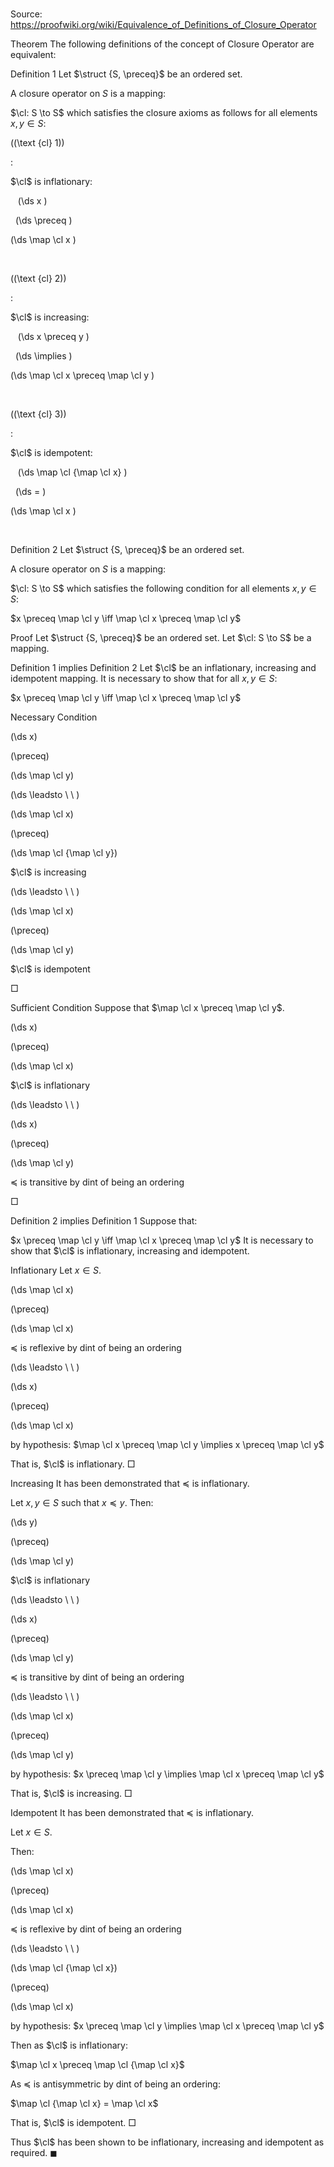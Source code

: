 # 

Source: https://proofwiki.org/wiki/Equivalence_of_Definitions_of_Closure_Operator



Theorem
The following definitions of the concept of Closure Operator are equivalent:

Definition 1
Let $\struct {S, \preceq}$ be an ordered set.

A closure operator on $S$ is a mapping:

$\cl: S \to S$
which satisfies the closure axioms as follows for all elements $x, y \in S$:




\((\text {cl} 1)\)  

$:$  



$\cl$ is inflationary:   





   \(\ds x \)

  \(\ds \preceq \)  

\(\ds  \map \cl x \)   

  


\((\text {cl} 2)\)  

$:$  



$\cl$ is increasing:   





   \(\ds x \preceq y \)

  \(\ds \implies \)  

\(\ds  \map \cl x \preceq \map \cl y \)   

  


\((\text {cl} 3)\)  

$:$  



$\cl$ is idempotent:   





   \(\ds \map \cl {\map \cl x} \)

  \(\ds = \)  

\(\ds  \map \cl x \)   

  

Definition 2
Let $\struct {S, \preceq}$ be an ordered set.

A closure operator on $S$ is a mapping:

$\cl: S \to S$
which satisfies the following condition for all elements $x, y \in S$:

$x \preceq \map \cl y \iff \map \cl x \preceq \map \cl y$


Proof
Let $\struct {S, \preceq}$ be an ordered set.
Let $\cl: S \to S$ be a mapping.


Definition 1 implies Definition 2
Let $\cl$ be an inflationary, increasing and idempotent mapping.
It is necessary to show that for all $x, y \in S$:

$x \preceq \map \cl y \iff \map \cl x \preceq \map \cl y$


Necessary Condition













\(\ds x\)

\(\preceq\)







\(\ds \map \cl y\)














\(\ds \leadsto \ \ \)





\(\ds \map \cl x\)

\(\preceq\)







\(\ds \map \cl {\map \cl y}\)





$\cl$ is increasing








\(\ds \leadsto \ \ \)





\(\ds \map \cl x\)

\(\preceq\)







\(\ds \map \cl y\)





$\cl$ is idempotent



$\Box$


Sufficient Condition
Suppose that $\map \cl x \preceq \map \cl y$.














\(\ds x\)

\(\preceq\)







\(\ds \map \cl x\)





$\cl$ is inflationary








\(\ds \leadsto \ \ \)





\(\ds x\)

\(\preceq\)







\(\ds \map \cl y\)





$\preceq$ is transitive by dint of being an ordering



$\Box$


Definition 2 implies Definition 1
Suppose that:

$x \preceq \map \cl y \iff \map \cl x \preceq \map \cl y$
It is necessary to show that $\cl$ is inflationary, increasing and idempotent.


Inflationary
Let $x \in S$.














\(\ds \map \cl x\)

\(\preceq\)







\(\ds \map \cl x\)





$\preceq$ is reflexive by dint of being an ordering








\(\ds \leadsto \ \ \)





\(\ds x\)

\(\preceq\)







\(\ds \map \cl x\)





by hypothesis: $\map \cl x \preceq \map \cl y \implies x \preceq \map \cl y$



That is, $\cl$ is inflationary.
$\Box$


Increasing
It has been demonstrated that $\preceq$ is inflationary.

Let $x, y \in S$ such that $x \preceq y$.
Then:














\(\ds y\)

\(\preceq\)







\(\ds \map \cl y\)





$\cl$ is inflationary








\(\ds \leadsto \ \ \)





\(\ds x\)

\(\preceq\)







\(\ds \map \cl y\)





$\preceq$ is transitive by dint of being an ordering








\(\ds \leadsto \ \ \)





\(\ds \map \cl x\)

\(\preceq\)







\(\ds \map \cl y\)





by hypothesis: $x \preceq \map \cl y \implies \map \cl x \preceq \map \cl y$



That is, $\cl$ is  increasing.
$\Box$


Idempotent
It has been demonstrated that $\preceq$ is inflationary.

Let $x \in S$.

Then:














\(\ds \map \cl x\)

\(\preceq\)







\(\ds \map \cl x\)





$\preceq$ is reflexive by dint of being an ordering








\(\ds \leadsto \ \ \)





\(\ds \map \cl {\map \cl x}\)

\(\preceq\)







\(\ds \map \cl x\)





by hypothesis: $x \preceq \map \cl y \implies \map \cl x \preceq \map \cl y$




Then as $\cl$ is inflationary:

$\map \cl x \preceq \map \cl {\map \cl x}$

As $\preceq$ is antisymmetric by dint of being an ordering:

$\map \cl {\map \cl x} = \map \cl x$

That is, $\cl$ is idempotent.
$\Box$

Thus $\cl$ has been shown to be inflationary, increasing and idempotent as required.
$\blacksquare$






